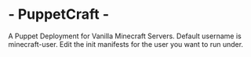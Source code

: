 
# - PuppetCraft - 
A Puppet Deployment for Vanilla Minecraft Servers. Default username is minecraft-user. 
Edit the init manifests for the user you want to run under. 

